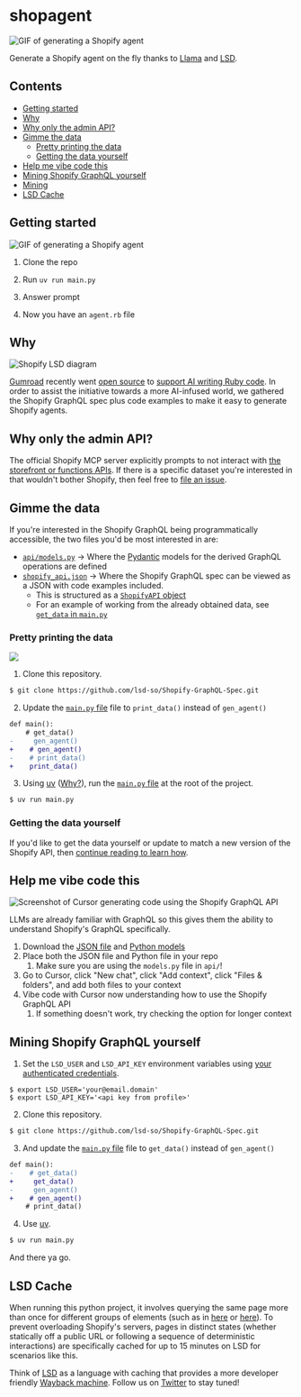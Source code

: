 # shopagent

![GIF of generating a Shopify agent](media/landing.gif)

Generate a Shopify agent on the fly thanks to [Llama](https://ollama.com/) and [LSD](https://lsd.so).

## Contents

* [Getting started](#getting-started)
* [Why](#why)
* [Why only the admin API?](#why-only-the-admin-api)
* [Gimme the data](#gimme-the-data)
  * [Pretty printing the data](#pretty-printing-the-data)
  * [Getting the data yourself](#getting-the-data-yourself)
* [Help me vibe code this](#help-me-vibe-code-this)
* [Mining Shopify GraphQL yourself](#mining-shopify-graphql-yourself)
* [Mining](#mining)
* [LSD Cache](#lsd-cache)

## Getting started

![GIF of generating a Shopify agent](media/codegen.gif)

1. Clone the repo

2. Run `uv run main.py`

3. Answer prompt

4. Now you have an `agent.rb` file

## Why

![Shopify LSD diagram](media/Shopify_LSD.jpg)

[Gumroad](https://gumroad.com) recently went [open source](https://github.com/antiwork/gumroad) to [support AI writing Ruby code](https://x.com/shl/status/1908146557708362188). In order to assist the initiative towards a more AI-infused world, we gathered the Shopify GraphQL spec plus code examples to make it easy to generate Shopify agents.

## Why only the admin API?

The official Shopify MCP server explicitly prompts to not interact with [the storefront or functions APIs](https://github.com/Shopify/dev-mcp/blob/main/src/tools/index.ts#L92). If there is a specific dataset you're interested in that wouldn't bother Shopify, then feel free to [file an issue](https://github.com/lsd-so/Shopify-GraphQL-Spec/issues/new/choose).

## Gimme the data

If you're interested in the Shopify GraphQL being programmatically accessible, the two files you'd be most interested in are:

* [`api/models.py`](https://github.com/lsd-so/Shopify-GraphQL-Spec/blob/main/api/models.py) -> Where the [Pydantic](https://docs.pydantic.dev/latest/) models for the derived GraphQL operations are defined
* [`shopify_api.json`](https://github.com/lsd-so/Shopify-GraphQL-Spec/blob/main/shopify_api.json) -> Where the Shopify GraphQL spec can be viewed as a JSON with code examples included.
  * This is structured as a [`ShopifyAPI` object](https://github.com/lsd-so/Shopify-GraphQL-Spec/blob/main/api/models.py#L96)
  * For an example of working from the already obtained data, see [`get_data` in `main.py`](https://github.com/lsd-so/Shopify-GraphQL-Spec/blob/main/main.py#L11)

### Pretty printing the data

![](media/code_examples.png)

1.  Clone this repository.

```bash
$ git clone https://github.com/lsd-so/Shopify-GraphQL-Spec.git
```

2. Update the [`main.py` file](https://github.com/lsd-so/Shopify-GraphQL-Spec/blob/main/main.py) file to `print_data()` instead of `gen_agent()`

```diff
def main():
    # get_data()
-     gen_agent()
+    # gen_agent()
-    # print_data()
+    print_data()
```

3. Using [uv](https://docs.astral.sh/uv/getting-started/installation/) ([Why?](https://docs.astral.sh/uv/#highlights)), run the [`main.py` file](https://github.com/lsd-so/Shopify-GraphQL-Spec/blob/main/main.py) at the root of the project.

```bash
$ uv run main.py
```

### Getting the data yourself

If you'd like to get the data yourself or update to match a new version of the Shopify API, then [continue reading to learn how](#mining-shopify-graphql-yourself).

## Help me vibe code this

![Screenshot of Cursor generating code using the Shopify GraphQL API](media/cursor.png)

LLMs are already familiar with GraphQL so this gives them the ability to understand Shopify's GraphQL specifically.

1. Download the [JSON file](https://github.com/lsd-so/Shopify-GraphQL-Spec/blob/main/shopify_api.json) and [Python models](https://github.com/lsd-so/Shopify-GraphQL-Spec/blob/main/api/models.py)
2. Place both the JSON file and Python file in your repo
   1. Make sure you are using the `models.py` file in `api/`!
3. Go to Cursor, click "New chat", click "Add context", click "Files & folders", and add both files to your context
4. Vibe code with Cursor now understanding how to use the Shopify GraphQL API
   1. If something doesn't work, try checking the option for longer context

## Mining Shopify GraphQL yourself

1. Set the `LSD_USER` and `LSD_API_KEY` environment variables using [your authenticated credentials](https://lsd.so/profile).

```
$ export LSD_USER='your@email.domain'
$ export LSD_API_KEY='<api key from profile>'
```

2.  Clone this repository.

```bash
$ git clone https://github.com/lsd-so/Shopify-GraphQL-Spec.git
```

3. And update the [`main.py` file](https://github.com/lsd-so/Shopify-GraphQL-Spec/blob/main/main.py) file to `get_data()` instead of `gen_agent()`

```diff
def main():
-    # get_data()
+     get_data()
-     gen_agent()
+    # gen_agent()
    # print_data()
```

4. Use [uv](https://docs.astral.sh/uv/getting-started/installation/).

```bash
$ uv run main.py
```

And there ya go.

## LSD Cache

When running this python project, it involves querying the same page more than once for different groups of elements (such as in [here](https://github.com/lsd-so/Shopify-GraphQL-Spec/blob/main/api/fields_and_connections.py#L28) or [here](https://github.com/lsd-so/Shopify-GraphQL-Spec/blob/main/api/fields_and_connections.py#L33)). To prevent overloading Shopify's servers, pages in distinct states (whether statically off a public URL or following a sequence of deterministic interactions) are specifically cached for up to 15 minutes on LSD for scenarios like this.

Think of [LSD](https://lsd.so) as a language with caching that provides a more developer friendly [Wayback machine](https://web.archive.org/). Follow us on [Twitter](https://x.com/getlsd) to stay tuned!
